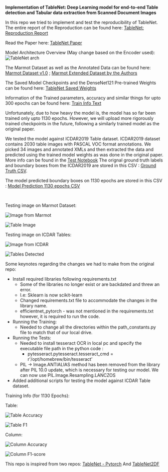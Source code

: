 **Implementation of TableNet: Deep Learning model for end-to-end Table detection and Tabular data extraction from Scanned Document Images**


In this repo we tried to implement and test the reproducibility of TableNet. The entire report of the Reproduction can be found here: [TableNet: Reproduction Report](https://drive.google.com/file/d/1nTRu3eVqyVQ9fY_PEizCIDGsZmaKae0W/view?usp=sharing)


Read the Paper here: [TableNet Paper](https://ieeexplore.ieee.org/document/8978013)

Model Architecture Overview (May change based on the Encoder used):
![TableNet arch](modelarch.png)


The Marmot Dataset as well as the Annotated Data can be found here: [Marmot Dataset v1.0](https://www.icst.pku.edu.cn/cpdp/docs/20190424190300041510.zip) ;
[Marmot Extended Dataset by the Authors](https://drive.google.com/drive/folders/1QZiv5RKe3xlOBdTzuTVuYRxixemVIODp)


The Saved Model Checkpoints and the DenseNet121 Pre-trained Weights can be found here:
[TableNet Saved Weights](https://abofi-my.sharepoint.com/:f:/g/personal/somoy_barua_abo_fi/EgFgk_H3uV9Dmo_7eLvYZB4BCaUaKJ1PlFzxcV6OxVYrdA?e=KR9hxd)

Information of the Trained parameters, accuracy and similar things for upto 300 epochs can be found here: [Train Info Text](300.txt)

Unfortunately, due to how heavy the model is, the model has so far been trained only upto 1130 epochs. However, we will upload more rigorously 
trained checkpoints in the future, following a similarly trained model as the original paper. 

We tested the model against ICDAR2019 Table dataset. ICDAR2019 dataset contains 2030 table images with PASCAL VOC format annotations. We picked 34 images and annotated XMLs and then extracted the data and predicted using the trained model weights as was done in the original paper.
More info can be found in the [Test Notebook](Model%20Implementation/model_testing_note.ipynb)
The orignal ground truth labels and boundary boxes from the ICDAR2019 are stored in this CSV : [Ground Truth CSV](ground_truth.csv).

The model predicted boundary boxes on 1130 epochs are stored in this CSV : [Model Prediction 1130 epochs CSV](predicted_1130.csv)

<br/>

Testing image on Marmot Dataset:


![Image from Marmot](marmot_test.png) 


![Table Image](marmot_test_table.png)



Testing image on ICDAR Tables:


![Image from ICDAR](icdar_test.png) 

![Tables Detected](icdar_test_tables.png)

Some keynotes regarding the changes we had to make from the original repo:
- Install required libraries following requirements.txt
    - Some of the libraries no longer exist or are backdated and threw an error.
    - I.e: Sklearn is now scikit-learn
    - Changed requirements.txt file to accommodate the changes in the library name.
    - efficientnet_pytorch - was not mentioned in the requirements.txt however, it is required to run the code.
- Running the Training:
    - Needed to change all the directories within the path_constants.py file to match that of our local drive.
- Running the Tests:
    - Needed to install tesseract OCR in local pc and specify the executable file path in the python code :
        - pytesseract.pytesseract.tesseract_cmd = r'/opt/homebrew/bin/tesseract’
    - PIL -> Image.ANTIALIAS method has been removed from the library after PIL 10.0 update, which is necessary for testing our model. We can now use PIL.Image.Resampling.LANCZOS
- Added additional scripts for testing the model against ICDAR Table dataset.


Training Info (for 1130 Epochs):

Table:


![Table Accuracy](table_acc.png)


![Table F1](table_f1.png)


Column:


![Column Accuracy](column_acc.png)



![Column F1-score](column_f1.png)




This repo is inspired from two repos:
[TableNet - Pytorch](https://github.com/asagar60/TableNet-pytorch) And [TableNet2DF](https://github.com/LidorPrototype/TableNetTable2df/tree/master)
